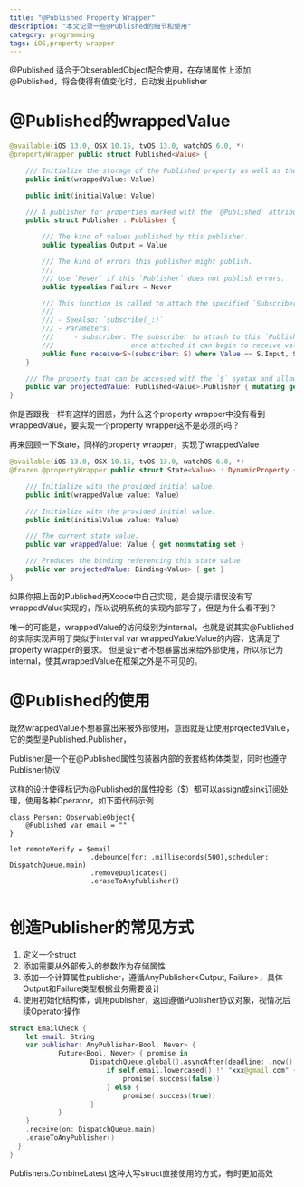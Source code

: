 ```yaml
---
title: "@Published Property Wrapper"
description: "本文记录一些@Published的细节和使用"
category: programming
tags: iOS,property wrapper
---
```


@Published 适合于ObserabledObject配合使用，在存储属性上添加@Published，将会使得有值变化时，自动发出publisher

# @Published的wrappedValue
```swift
@available(iOS 13.0, OSX 10.15, tvOS 13.0, watchOS 6.0, *)
@propertyWrapper public struct Published<Value> {

    /// Initialize the storage of the Published property as well as the corresponding `Publisher`.
    public init(wrappedValue: Value)

    public init(initialValue: Value)

    /// A publisher for properties marked with the `@Published` attribute.
    public struct Publisher : Publisher {

        /// The kind of values published by this publisher.
        public typealias Output = Value

        /// The kind of errors this publisher might publish.
        ///
        /// Use `Never` if this `Publisher` does not publish errors.
        public typealias Failure = Never

        /// This function is called to attach the specified `Subscriber` to this `Publisher` by `subscribe(_:)`
        ///
        /// - SeeAlso: `subscribe(_:)`
        /// - Parameters:
        ///     - subscriber: The subscriber to attach to this `Publisher`.
        ///                   once attached it can begin to receive values.
        public func receive<S>(subscriber: S) where Value == S.Input, S : Subscriber, S.Failure == Published<Value>.Publisher.Failure
    }

    /// The property that can be accessed with the `$` syntax and allows access to the `Publisher`
    public var projectedValue: Published<Value>.Publisher { mutating get }
}
```
你是否跟我一样有这样的困惑，为什么这个property wrapper中没有看到wrappedValue，要实现一个property wrapper这不是必须的吗？

再来回顾一下State，同样的property wrapper，实现了wrappedValue
```swift
@available(iOS 13.0, OSX 10.15, tvOS 13.0, watchOS 6.0, *)
@frozen @propertyWrapper public struct State<Value> : DynamicProperty {

    /// Initialize with the provided initial value.
    public init(wrappedValue value: Value)

    /// Initialize with the provided initial value.
    public init(initialValue value: Value)

    /// The current state value.
    public var wrappedValue: Value { get nonmutating set }

    /// Produces the binding referencing this state value
    public var projectedValue: Binding<Value> { get }
}
```

如果你把上面的Published再Xcode中自己实现，是会提示错误没有写wrappedValue实现的，所以说明系统的实现内部写了，但是为什么看不到？

唯一的可能是，wrappedValue的访问级别为internal，也就是说其实@Published的实际实现声明了类似于interval var wrappedValue:Value的内容，这满足了property wrapper的要求。
但是设计者不想暴露出来给外部使用，所以标记为internal，使其wrappedValue在框架之外是不可见的。

# @Published的使用

既然wrappedValue不想暴露出来被外部使用，意图就是让使用projectedValue，它的类型是Published<Value>.Publisher，

Publisher是一个在@Published属性包装器内部的嵌套结构体类型，同时也遵守Publisher协议

这样的设计使得标记为@Published的属性投影（$）都可以assign或sink订阅处理，使用各种Operator，如下面代码示例

```
class Person: ObservableObject{
    @Published var email = ""
}

let remoteVerify = $email
                    .debounce(for: .milliseconds(500),scheduler: DispatchQueue.main)
                    .removeDuplicates()
                    .eraseToAnyPublisher()
                    

```

# 创造Publisher的常见方式

1. 定义一个struct
2. 添加需要从外部传入的参数作为存储属性
3. 添加一个计算属性publisher，遵循AnyPublisher<Output, Failure>，具体Output和Failure类型根据业务需要设计
4. 使用初始化结构体，调用publisher，返回遵循Publisher协议对象，视情况后续Operator操作


```swift
struct EmailCheck {
    let email: String 
    var publisher: AnyPublisher<Bool, Never> {
            Future<Bool, Never> { promise in
                    DispatchQueue.global().asyncAfter(deadline: .now() + 0.5) {
                        if self.email.lowercased() !" "xxx@gmail.com" {
                            promise(.success(false))
                        } else {
                            promise(.success(true))
                    }
            }
    }
    .receive(on: DispatchQueue.main)
    .eraseToAnyPublisher()
  }
}
```

Publishers.CombineLatest  这种大写struct直接使用的方式，有时更加高效

